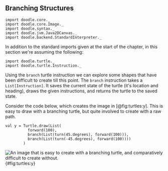 ## Branching Structures

```tut:invisible
import doodle.core._
import doodle.core.Image._
import doodle.syntax._
import doodle.jvm.Java2DCanvas._
import doodle.backend.StandardInterpreter._
```

<div class="callout callout-info">
In addition to the standard imports given at the start of the chapter, in this section we're assuming the following:

```tut:silent
import doodle.turtle._
import doodle.turtle.Instruction._
```
</div>

Using the `branch` turtle instruction we can explore some shapes that have been difficult to create till this point. The `branch` instruction takes a `List[Instruction]`. It saves the current state of the turtle (it's location and heading), draws the given instructions, and returns the turtle to the saved state.

Consider the code below, which creates the image in [@fig:turtles:y]. This is easy to draw with a branching turtle, but quite involved to create with a raw path.

```tut:book
val y = Turtle.draw(List(
          forward(100),
          branch(List(turn(45.degrees), forward(100))),
          branch(List(turn(-45.degrees), forward(100))))
        )
```

![An image that is easy to create with a branching turtle, and comparatively difficult to create without.](src/raw/turtles/y.pdf+svg){#fig:turtles:y}
